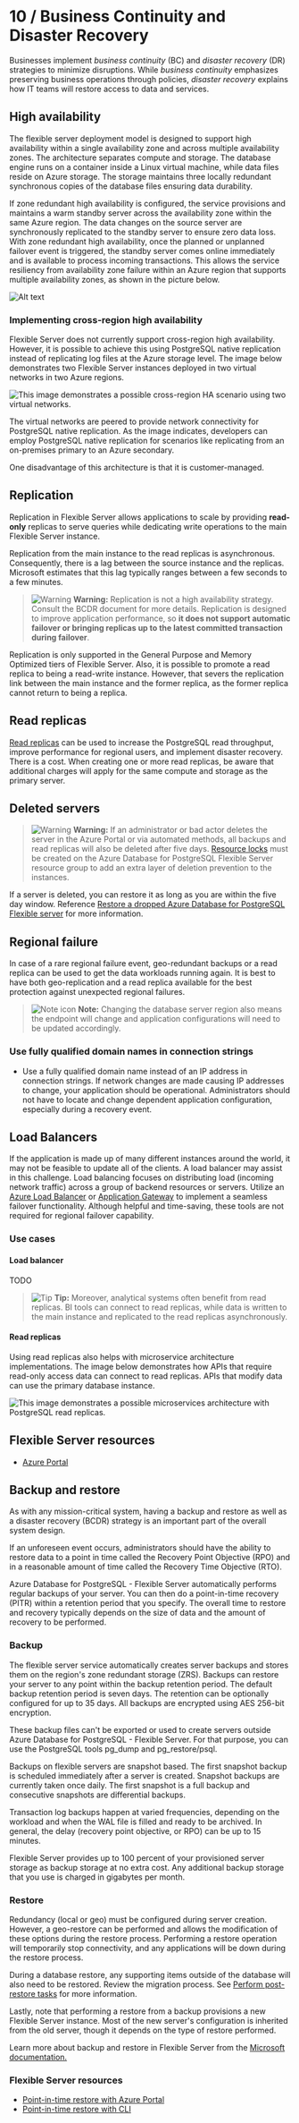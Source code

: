 # 10 / Business Continuity and Disaster Recovery

Businesses implement *business continuity* (BC) and *disaster recovery* (DR) strategies to minimize disruptions. While *business continuity* emphasizes preserving business operations through policies, *disaster recovery* explains how IT teams will restore access to data and services.

## High availability

The flexible server deployment model is designed to support high availability within a single availability zone and across multiple availability zones. The architecture separates compute and storage. The database engine runs on a container inside a Linux virtual machine, while data files reside on Azure storage. The storage maintains three locally redundant synchronous copies of the database files ensuring data durability.

If zone redundant high availability is configured, the service provisions and maintains a warm standby server across the availability zone within the same Azure region. The data changes on the source server are synchronously replicated to the standby server to ensure zero data loss. With zone redundant high availability, once the planned or unplanned failover event is triggered, the standby server comes online immediately and is available to process incoming transactions. This allows the service resiliency from availability zone failure within an Azure region that supports multiple availability zones, as shown in the picture below.

![Alt text](media/concepts-zone-redundant-high-availability-architecture.png)

### Implementing cross-region high availability

Flexible Server does not currently support cross-region high availability. However, it is possible to achieve this using PostgreSQL native replication instead of replicating log files at the Azure storage level. The image below demonstrates two Flexible Server instances deployed in two virtual networks in two Azure regions.

![This image demonstrates a possible cross-region HA scenario using two virtual networks.](./media/cross-region-ha.png "Cross-region HA scenario")

The virtual networks are peered to provide network connectivity for PostgreSQL native replication. As the image indicates, developers can employ PostgreSQL native replication for scenarios like replicating from an on-premises primary to an Azure secondary.

One disadvantage of this architecture is that it is customer-managed.

## Replication

Replication in Flexible Server allows applications to scale by providing **read-only** replicas to serve queries while dedicating write operations to the main Flexible Server instance.

Replication from the main instance to the read replicas is asynchronous. Consequently, there is a lag between the source instance and the replicas. Microsoft estimates that this lag typically ranges between a few seconds to a few minutes.

>![Warning](media/warning.png) **Warning:** Replication is not a high availability strategy. Consult the BCDR document for more details. Replication is designed to improve application performance, so **it does not support automatic failover or bringing replicas up to the latest committed transaction during failover**.

Replication is only supported in the General Purpose and Memory Optimized tiers of Flexible Server. Also, it is possible to promote a read replica to being a read-write instance. However, that severs the replication link between the main instance and the former replica, as the former replica cannot return to being a replica.

## Read replicas

[Read replicas](https://learn.microsoft.com/azure/postgresql/flexible-server/concepts-read-replicas) can be used to increase the PostgreSQL read throughput, improve performance for regional users, and implement disaster recovery. There is a cost. When creating one or more read replicas, be aware that additional charges will apply for the same compute and storage as the primary server.

## Deleted servers

>![Warning](media/warning.png) **Warning:** If an administrator or bad actor deletes the server in the Azure Portal or via automated methods, all backups and read replicas will also be deleted after five days. [Resource locks](https://docs.microsoft.com/azure/azure-resource-manager/management/lock-resources) must be created on the Azure Database for PostgreSQL Flexible Server resource group to add an extra layer of deletion prevention to the instances.

If a server is deleted, you can restore it as long as you are within the five day window.  Reference [Restore a dropped Azure Database for PostgreSQL Flexible server](https://learn.microsoft.com/azure/postgresql/flexible-server/how-to-restore-dropped-server) for more information.

## Regional failure

In case of a rare regional failure event, geo-redundant backups or a read replica can be used to get the data workloads running again. It is best to have both geo-replication and a read replica available for the best protection against unexpected regional failures.

>![Note icon](media/note.png "Note") **Note:** Changing the database server region also means the endpoint will change and application configurations will need to be updated accordingly.

### Use fully qualified domain names in connection strings

- Use a fully qualified domain name instead of an IP address in connection strings. If network changes are made causing IP addresses to change, your application should be operational. Administrators should not have to locate and change dependent application configuration, especially during a recovery event.

## Load Balancers

If the application is made up of many different instances around the world, it may not be feasible to update all of the clients. A load balancer may assist in this challenge. Load balancing focuses on distributing load (incoming network traffic) across a group of backend resources or servers. Utilize an [Azure Load Balancer](https://docs.microsoft.com/azure/load-balancer/load-balancer-overview) or [Application Gateway](https://docs.microsoft.com/azure/application-gateway/overview) to implement a seamless failover functionality. Although helpful and time-saving, these tools are not required for regional failover capability.

### Use cases

#### Load balancer

TODO

>![Tip](media/tip.png) **Tip:** Moreover, analytical systems often benefit from read replicas. BI tools can connect to read replicas, while data is written to the main instance and replicated to the read replicas asynchronously.

#### Read replicas

Using read replicas also helps with microservice architecture implementations. The image below demonstrates how APIs that require read-only access data can connect to read replicas. APIs that modify data can use the primary database instance.

![This image demonstrates a possible microservices architecture with PostgreSQL read replicas.](./media/microservices-with-replication.png "Possible microservices architecture")

## Flexible Server resources

- [Azure Portal](https://learn.microsoft.com/en-us/azure/postgresql/flexible-server/how-to-read-replicas-portal?tabs=portal)

## Backup and restore

As with any mission-critical system, having a backup and restore as well as a disaster recovery (BCDR) strategy is an important part of the overall system design.

If an unforeseen event occurs, administrators should have the ability to restore data to a point in time called the Recovery Point Objective (RPO) and in a reasonable amount of time called the Recovery Time Objective (RTO).

Azure Database for PostgreSQL - Flexible Server automatically performs regular backups of your server. You can then do a point-in-time recovery (PITR) within a retention period that you specify. The overall time to restore and recovery typically depends on the size of data and the amount of recovery to be performed.

### Backup

The flexible server service automatically creates server backups and stores them on the region's zone redundant storage (ZRS). Backups can restore your server to any point within the backup retention period. The default backup retention period is seven days. The retention can be optionally configured for up to 35 days. All backups are encrypted using AES 256-bit encryption.

These backup files can't be exported or used to create servers outside Azure Database for PostgreSQL - Flexible Server. For that purpose, you can use the PostgreSQL tools pg_dump and pg_restore/psql.

Backups on flexible servers are snapshot based. The first snapshot backup is scheduled immediately after a server is created. Snapshot backups are currently taken once daily. The first snapshot is a full backup and consecutive snapshots are differential backups.

Transaction log backups happen at varied frequencies, depending on the workload and when the WAL file is filled and ready to be archived. In general, the delay (recovery point objective, or RPO) can be up to 15 minutes.

Flexible Server provides up to 100 percent of your provisioned server storage as backup storage at no extra cost. Any additional backup storage that you use is charged in gigabytes per month.

### Restore

Redundancy (local or geo) must be configured during server creation. However, a geo-restore can be performed and allows the modification of these options during the restore process. Performing a restore operation will temporarily stop connectivity, and any applications will be down during the restore process.

During a database restore, any supporting items outside of the database will also need to be restored.  Review the migration process. See [Perform post-restore tasks](https://learn.microsoft.com/en-us/azure/postgresql/flexible-server/concepts-backup-restore#post-restore-tasks) for more information.

Lastly, note that performing a restore from a backup provisions a new Flexible Server instance. Most of the new server's configuration is inherited from the old server, though it depends on the type of restore performed.

Learn more about backup and restore in Flexible Server from the [Microsoft documentation.](https://learn.microsoft.com/azure/postgresql/flexible-server/concepts-backup-restore)

### Flexible Server resources

- [Point-in-time restore with Azure Portal](https://learn.microsoft.com/azure/postgresql/flexible-server/how-to-restore-server-portal)
- [Point-in-time restore with CLI](https://learn.microsoft.com/azure/postgresql/flexible-server/how-to-restore-server-cli)
